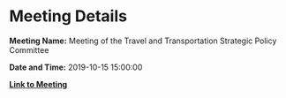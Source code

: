 # Meeting Details

**Meeting Name:** Meeting of the Travel and Transportation Strategic Policy Committee

**Date and Time:** 2019-10-15 15:00:00

**[Link to Meeting](https://www.limerick.ie/council/whats-on/meeting-travel-and-transportation-strategic-policy-committee-4)**
